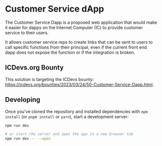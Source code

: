 # Customer Service dApp

The Customer Service Dapp is a proposed web application that would make it easier for dapps on the Internet Computer (IC) to provide customer service to their users.

It allows customer service reps to create links that can be sent to users to call specific functions from their principal, even if the current front end dapp does not expose the function or if the integration is broken.

## ICDevs.org Bounty

This solution is targeting the ICDevs bounty: https://icdevs.org/bounties/2023/03/24/50-Customer-Service-Dapp.html.

## Developing

Once you've cloned the repository and installed dependencies with `npm install` (or `pnpm install` or `yarn`), start a development server:

```bash
npm run dev

# or start the server and open the app in a new browser tab
npm run dev -- --open
```